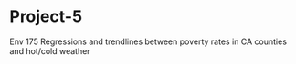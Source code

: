 # Project-5
Env 175 
Regressions and trendlines between poverty rates in CA counties and hot/cold weather
